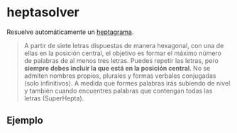 # heptasolver

Resuelve automáticamente un [heptagrama](https://elpais.com/juegos/heptagrama/).

> A partir de siete letras dispuestas de manera hexagonal, con una de ellas en la 
posición central, el objetivo es formar el máximo número de palabras de al menos tres letras.
Puedes repetir las letras, pero **siempre debes incluir la que está en la posición central**. 
No se admiten nombres propios, plurales y formas verbales conjugadas (solo infinitivos). 
A medida que formes palabras irás subiendo de nivel y también cuando encuentres 
palabras que contengan todas las letras (SuperHepta).

## Ejemplo









